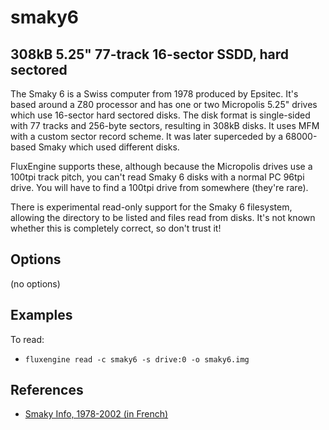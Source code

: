 smaky6
====
## 308kB 5.25" 77-track 16-sector SSDD, hard sectored
<!-- This file is automatically generated. Do not edit. -->

The Smaky 6 is a Swiss computer from 1978 produced by Epsitec. It's based
around a Z80 processor and has one or two Micropolis 5.25" drives which use
16-sector hard sectored disks. The disk format is single-sided with 77 tracks
and 256-byte sectors, resulting in 308kB disks. It uses MFM with a custom
sector record scheme. It was later superceded by a 68000-based Smaky which used
different disks.

FluxEngine supports these, although because the Micropolis drives use a 100tpi
track pitch, you can't read Smaky 6 disks with a normal PC 96tpi drive. You
will have to find a 100tpi drive from somewhere (they're rare).

There is experimental read-only support for the Smaky 6 filesystem, allowing
the directory to be listed and files read from disks. It's not known whether
this is completely correct, so don't trust it!

## Options

(no options)

## Examples

To read:

  - `fluxengine read -c smaky6 -s drive:0 -o smaky6.img`

## References

  - [Smaky Info, 1978-2002 (in French)](https://www.smaky.ch/theme.php?id=sminfo)

